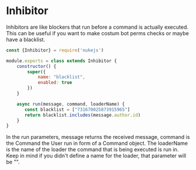 # Inhibitor
Inhibitors are like blockers that run before a command is actually executed. This can be useful if you want to make costum bot perms checks or maybe have a blacklist. 

```js
const {Inhibitor} = require('nukejs')

module.exports = class extends Inhibitor {
    constructor() {
        super({
            name: "blacklist",
            enabled: true
        })
    }

    async run(message, command, loaderName) {
       const blacklist = ["731670025873915965"]
       return blacklist.includes(message.author.id)
    }
}
```

In the run parameters, message returns the received message, command is the Command the User run in form of a Command object. The loaderName is the name of the loader the command that is being executed is run in. Keep in mind if you didn't define a name for the loader, that parameter will be "".